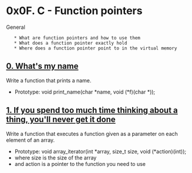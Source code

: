 # 0x0F. C - Function pointers
General

       * What are function pointers and how to use them
       * What does a function pointer exactly hold
       * Where does a function pointer point to in the virtual memory

## [0. What's my name](0-print_name.c "print_name")
Write a function that prints a name.

* Prototype: void print_name(char *name, void (*f)(char *));

## [1. If you spend too much time thinking about a thing, you'll never get it done](1-array_iterator.c "array")
Write a function that executes a function given as a parameter on each element of an array.

* Prototype: void array_iterator(int *array, size_t size, void (*action)(int));
* where size is the size of the array
* and action is a pointer to the function you need to use

